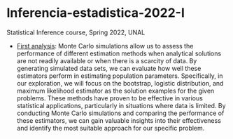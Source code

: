 # Inferencia-estadistica-2022-I
Statistical Inference course, Spring 2022, UNAL

* [First analysis](https://github.com/jdcarrascali/Inferencia-estadistica-2022-I/blob/main/Trabajo_final_1.pdf): Monte Carlo simulations allow us to assess the performance of different estimation methods when analytical solutions are not readily available or when there is a scarcity of data. By generating simulated data sets, we can evaluate how well these estimators perform in estimating population parameters.
Specifically, in our exploration, we will focus on the bootstrap, logistic distribution, and maximum likelihood estimator as the solution examples for the given problems. These methods have proven to be effective in various statistical applications, particularly in situations where data is limited.
By conducting Monte Carlo simulations and comparing the performance of these estimators, we can gain valuable insights into their effectiveness and identify the most suitable approach for our specific problem.
